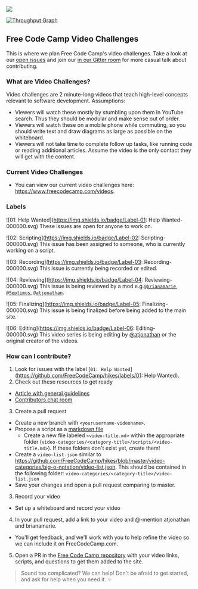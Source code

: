 ![](https://s3.amazonaws.com/freecodecamp/wide-social-banner.png)


[![Throughput Graph](https://graphs.waffle.io/FreeCodeCamp/hikes/throughput.svg)](https://waffle.io/FreeCodeCamp/hikes/metrics/throughput)

## Free Code Camp Video Challenges
This is where we plan Free Code Camp's video challenges. Take a look at our [open issues](https://github.com/FreeCodeCamp/hikes/issues) and join our [in our Gitter room](https://gitter.im/FreeCodeCamp/hikes) for more casual talk about contributing.

### What are Video Challenges?
Video challenges are 2 minute-long videos that teach high-level concepts relevant to software development. 
Assumptions:
- Viewers will watch these mostly by stumbling upon them in YouTube search. Thus they should be modular and make sense out of order.
- Viewers will watch these on a mobile phone while commuting, so you should write text and draw diagrams as large as possible on the whiteboard.
- Viewers will not take time to complete follow up tasks, like running code or reading additional articles. Assume the video is the only contact they will get with the content.

### Current Video Challenges
- You can view our current video challenges here: https://www.freecodecamp.com/videos.

### Labels
![01: Help Wanted](https://img.shields.io/badge/Label-01: Help Wanted-000000.svg)&nbsp;These issues are open for anyone to work on.

![02: Scripting](https://img.shields.io/badge/Label-02: Scripting-000000.svg)&nbsp;This issue has been assigned to someone, who is currently working on a script.

![03: Recording](https://img.shields.io/badge/Label-03: Recording-000000.svg)&nbsp;This issue is currently being recorded or edited.

![04: Reviewing](https://img.shields.io/badge/Label-04: Reviewing-000000.svg)&nbsp;This issue is being reviewed by a mod e.g.[`@brianamarie`](https://gitter.im/brianamarie), [`@Septimus`](https://gitter.im/Septimus), [`@atjonathan`](https://gitter.im/atjonathan).

![05: Finalizing](https://img.shields.io/badge/Label-05: Finalizing-000000.svg)&nbsp;This issue is being finalized before being added to the main site.

![06: Editing](https://img.shields.io/badge/Label-06: Editing-000000.svg)&nbsp;This video series is being editing by [@atjonathan](https://gitter.im/atjonathan) or the original creator of the videos.

### How can I contribute?
1. Look for issues with the label [`01: Help Wanted`](https://github.com/FreeCodeCamp/hikes/labels/01: Help Wanted).
2. Check out these resources to get ready
  - [Article with general guidelines](https://medium.freecodecamp.com/let-s-go-for-a-hike-here-s-your-map-4301df6e3801#.f91m4eq85)
  - [Contributors chat room](https://gitter.im/FreeCodeCamp/Contributors)
3. Create a pull request 
  - Create a new branch with `<yourusername-videoname>`.
  - Propose a script as a [markdown file](https://guides.github.com/features/mastering-markdown/)
    - Create a new file labeled `<video-title.md>` within the appropriate folder (`video-categories/<category-title>/scripts/<video-title.md>`). If these folders don't exist yet, create them!
  - Create a `video-list.json` similar to https://github.com/FreeCodeCamp/hikes/blob/master/video-categories/big-o-notation/video-list.json. This should be contained in the following folder: `video-categories/<category-title>/video-list.json`
  - Save your changes and open a pull request comparing to master.
3. Record your video
  - Set up a whiteboard and record your video 
4. In your pull request, add a link to your video and @-mention atjonathan and brianamarie.
  - You'll get feedback, and we'll work with you to help refine the video so we can include it on FreeCodeCamp.com.
5. Open a PR in the [Free Code Camp repository](https://github.com/freecodecamp/freecodecamp) with your video links, scripts, and questions to get them added to the site.

> Sound too complicated? We can help! Don't be afraid to get started, and ask for help when you need it. :sparkles: 
